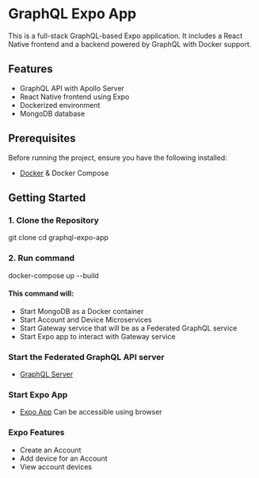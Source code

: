# GraphQL Expo App

This is a full-stack GraphQL-based Expo application. It includes a React Native frontend and a backend powered by GraphQL with Docker support.

## Features
- GraphQL API with Apollo Server
- React Native frontend using Expo
- Dockerized environment
- MongoDB database

## Prerequisites
Before running the project, ensure you have the following installed:
- [Docker](https://www.docker.com/) & Docker Compose

## Getting Started

### 1. Clone the Repository

git clone <repository-url>
cd graphql-expo-app

### 2. Run command
docker-compose up --build

#### This command will:
- Start MongoDB as a Docker container
- Start Account and Device Microservices
- Start Gateway service that will be as a Federated GraphQL service
- Start Expo app to interact with Gateway service

### Start the Federated GraphQL API server
- [GraphQL Server](http://localhost:4000/)

### Start Expo App
- [Expo App](http://localhost:8081/) Can be accessible using browser

### Expo Features
- Create an Account
- Add device for an Account
- View account devices